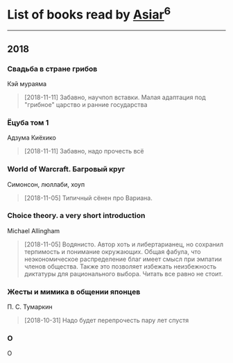 # List of books read by [Asiar](https://plus.google.com/115902526849562271887)<sup>6</sup>
---

## 2018

### Свадьба в стране грибов
Кэй мураяма
> [2018-11-11] Забавно, научпоп вставки. Малая адаптация под "грибное" царство и ранние государства


### Ёцуба том 1
Адзума Киёхико
> [2018-11-11] Забавно, надо прочесть всё


### World of Warcraft. Багровый круг
Симонсон, люллаби, хоуп
> [2018-11-05] Типичный сёнен про Вариана.


### Choice theory. a very short introduction
Michael Allingham
> [2018-11-05] Водянисто. Автор хоть и либертарианец, но сохранил терпимость и понимание окружающих. Общая фабула, что неэкономическое распределение благ имеет смысл при эмпатии членов общества. Также это позволяет избежать неизбежность диктатуры для рационального выбора. Читать все равно не стоит.


### Жесты и мимика в общении японцев
П. С. Тумаркин
> [2018-10-31] Надо будет перепрочесть пару лет спустя


### О
О



